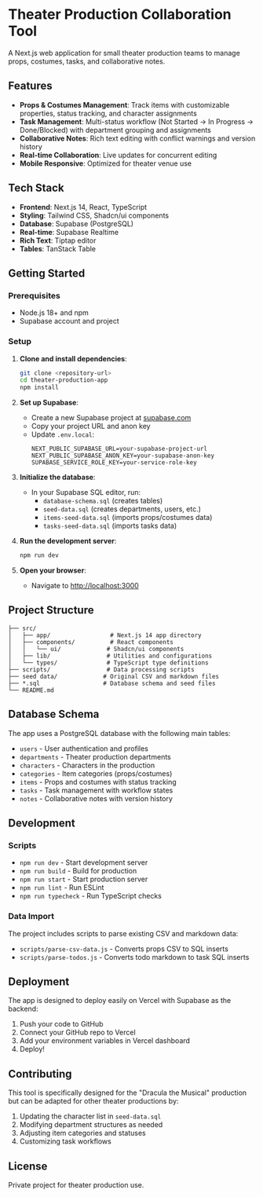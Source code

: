 # Theater Production Collaboration Tool

A Next.js web application for small theater production teams to manage props, costumes, tasks, and collaborative notes.

## Features

- **Props & Costumes Management**: Track items with customizable properties, status tracking, and character assignments
- **Task Management**: Multi-status workflow (Not Started → In Progress → Done/Blocked) with department grouping and assignments
- **Collaborative Notes**: Rich text editing with conflict warnings and version history
- **Real-time Collaboration**: Live updates for concurrent editing
- **Mobile Responsive**: Optimized for theater venue use

## Tech Stack

- **Frontend**: Next.js 14, React, TypeScript
- **Styling**: Tailwind CSS, Shadcn/ui components
- **Database**: Supabase (PostgreSQL)
- **Real-time**: Supabase Realtime
- **Rich Text**: Tiptap editor
- **Tables**: TanStack Table

## Getting Started

### Prerequisites

- Node.js 18+ and npm
- Supabase account and project

### Setup

1. **Clone and install dependencies**:
   ```bash
   git clone <repository-url>
   cd theater-production-app
   npm install
   ```

2. **Set up Supabase**:
   - Create a new Supabase project at [supabase.com](https://supabase.com)
   - Copy your project URL and anon key
   - Update `.env.local`:
     ```env
     NEXT_PUBLIC_SUPABASE_URL=your-supabase-project-url
     NEXT_PUBLIC_SUPABASE_ANON_KEY=your-supabase-anon-key
     SUPABASE_SERVICE_ROLE_KEY=your-service-role-key
     ```

3. **Initialize the database**:
   - In your Supabase SQL editor, run:
     - `database-schema.sql` (creates tables)
     - `seed-data.sql` (creates departments, users, etc.)
     - `items-seed-data.sql` (imports props/costumes data)
     - `tasks-seed-data.sql` (imports tasks data)

4. **Run the development server**:
   ```bash
   npm run dev
   ```

5. **Open your browser**:
   - Navigate to [http://localhost:3000](http://localhost:3000)

## Project Structure

```
├── src/
│   ├── app/                 # Next.js 14 app directory
│   ├── components/          # React components
│   │   └── ui/             # Shadcn/ui components
│   ├── lib/                # Utilities and configurations
│   └── types/              # TypeScript type definitions
├── scripts/                # Data processing scripts
├── seed data/             # Original CSV and markdown files
├── *.sql                  # Database schema and seed files
└── README.md
```

## Database Schema

The app uses a PostgreSQL database with the following main tables:

- `users` - User authentication and profiles
- `departments` - Theater production departments
- `characters` - Characters in the production
- `categories` - Item categories (props/costumes)
- `items` - Props and costumes with status tracking
- `tasks` - Task management with workflow states
- `notes` - Collaborative notes with version history

## Development

### Scripts

- `npm run dev` - Start development server
- `npm run build` - Build for production
- `npm run start` - Start production server
- `npm run lint` - Run ESLint
- `npm run typecheck` - Run TypeScript checks

### Data Import

The project includes scripts to parse existing CSV and markdown data:

- `scripts/parse-csv-data.js` - Converts props CSV to SQL inserts
- `scripts/parse-todos.js` - Converts todo markdown to task SQL inserts

## Deployment

The app is designed to deploy easily on Vercel with Supabase as the backend:

1. Push your code to GitHub
2. Connect your GitHub repo to Vercel
3. Add your environment variables in Vercel dashboard
4. Deploy!

## Contributing

This tool is specifically designed for the "Dracula the Musical" production but can be adapted for other theater productions by:

1. Updating the character list in `seed-data.sql`
2. Modifying department structures as needed
3. Adjusting item categories and statuses
4. Customizing task workflows

## License

Private project for theater production use.